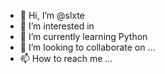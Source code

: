 - 👋 Hi, I’m @slxte
- 👀 I’m interested in 
- 🌱 I’m currently learning Python
- 💞️ I’m looking to collaborate on ...
- 📫 How to reach me ...

<!---
slxte/slxte is a ✨ special ✨ repository because its `README.md` (this file) appears on your GitHub profile.
You can click the Preview link to take a look at your changes.
--->
